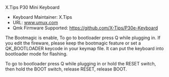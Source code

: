 X.Tips P30 Mini Keyboard

* Keyboard Maintainer: X.Tips
* URL: www.umux.com
* Qmk Firmware Supported: https://github.com/X-Tips/P30e-Keyboard

The Bootmagic is enable, To go to bootloader press Q while plugging in.
If you edit the fireware, please keep the bootmagic feature or set a QK_BOOTLOADER keycode in your keymap file. It can put the keyboard into bootloader mode for flashing.

To go to bootloader press Q while plugging in or hold the RESET switch, then hold the BOOT switch, release RESET, release BOOT.
